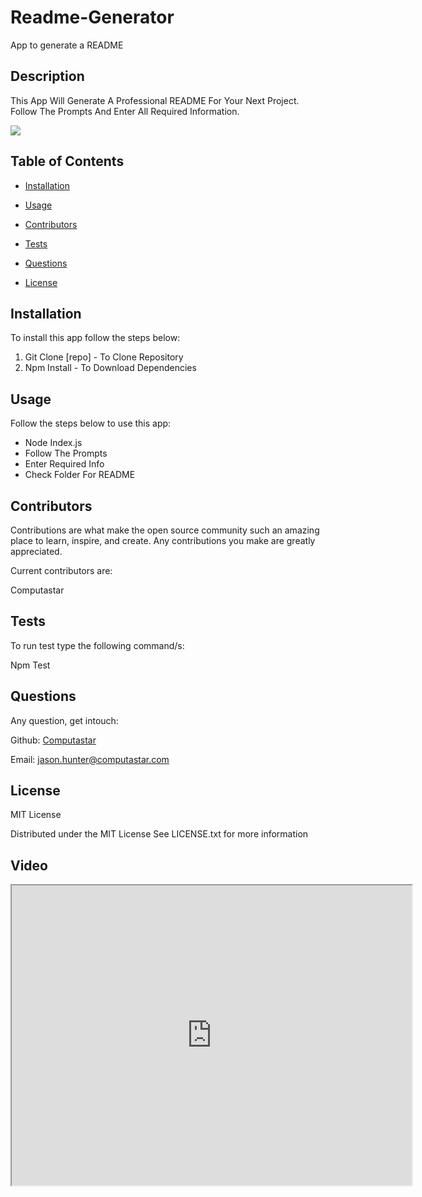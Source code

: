 # Readme-Generator
App to generate a README 

  ## Description
  This App Will Generate A Professional README For Your Next Project. Follow The Prompts And Enter All Required Information. 

  <img src="https://img.shields.io/badge/License-MIT_License-blue.svg">

## Table of Contents 

* [Installation](#installation) 

* [Usage](#usage) 

* [Contributors](#contributors) 

* [Tests](#tests) 

* [Questions](#questions) 

* [License](#license)
 


## Installation 

To install this app follow the steps below: 

  1. Git Clone [repo] - To Clone Repository 
  2. Npm Install - To Download Dependencies


## Usage 

Follow the steps below to use this app: 

  * Node Index.js 
  * Follow The Prompts 
  * Enter Required Info 
  * Check Folder For README

## Contributors 

Contributions are what make the open source community such an amazing place to learn, inspire, and create. Any contributions you make are greatly appreciated. 

Current contributors are: 

  Computastar


## Tests

To run test type the following command/s: 

  Npm Test


## Questions

Any question, get intouch: 

  Github: [Computastar](https://github.com/Computastar)

  Email: jason.hunter@computastar.com

  
## License

  MIT License

  Distributed under the MIT License See LICENSE.txt for more information
  
## Video

<iframe src="https://drive.google.com/file/d/12v2g_dt-fZJb3XFU9TFiRvbJ7Wl19LCT/preview" width="640" height="480"></iframe>
